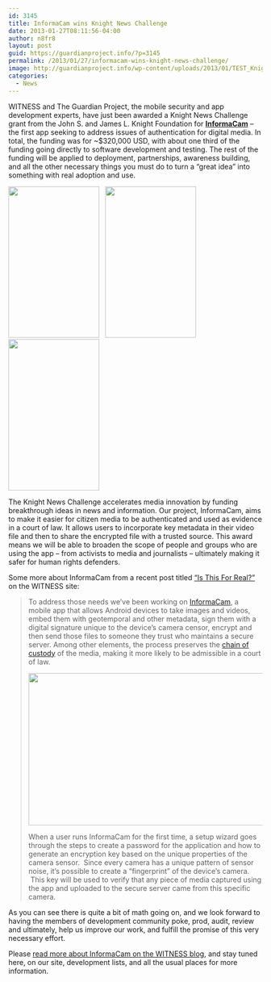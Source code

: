 ```yaml
---
id: 3145
title: InformaCam wins Knight News Challenge
date: 2013-01-27T08:11:56-04:00
author: n8fr8
layout: post
guid: https://guardianproject.info/?p=3145
permalink: /2013/01/27/informacam-wins-knight-news-challenge/
image: http://guardianproject.info/wp-content/uploads/2013/01/TEST_Knight_NOT_FINAL.jpg
categories:
  - News
---
```

WITNESS and The Guardian Project, the mobile security and app development experts, have just been awarded a Knight News Challenge grant from the John S. and James L. Knight Foundation for [**InformaCam**](http://salsa.democracyinaction.org/dia/track.jsp?v=2&c=ysa75Vej32Gfc9Nv2xH%2BrBgxT3asKcEO) – the first app seeking to address issues of authentication for digital media. In total, the funding was for ~$320,000 USD, with about one third of the funding going directly to software development and testing. The rest of the funding will be applied to deployment, partnerships, awareness building, and all the other necessary things you must do to turn a “great idea” into something with real adoption and use.

<img class="alignnone" alt="" src="http://blog.witness.org/wp-content/uploads/2013/01/SC20130104-165859-180x300.png" width="180" height="300" />   <img class="alignnone" alt="" src="http://blog.witness.org/wp-content/uploads/2013/01/SC20130104-170011-180x300.png" width="180" height="300" />  <img class="alignnone" alt="" src="http://blog.witness.org/wp-content/uploads/2013/01/SC20130104-170208-180x300.png" width="180" height="300" />

The Knight News Challenge accelerates media innovation by funding breakthrough ideas in news and information. Our project, InformaCam, aims to make it easier for citizen media to be authenticated and used as evidence in a court of law. It allows users to incorporate key metadata in their video file and then to share the encrypted file with a trusted source. This award means we will be able to broaden the scope of people and groups who are using the app – from activists to media and journalists – ultimately making it safer for human rights defenders.

Some more about InformaCam from a recent post titled [“Is This For Real?”](http://blog.witness.org/2013/01/how-informacam-improves-verification-of-mobile-media-files/) on the WITNESS site:

> To address those needs we’ve been working on [InformaCam](https://guardianproject.info/apps/informacam/), a mobile app that allows Android devices to take images and videos, embed them with geotemporal and other metadata, sign them with a digital signature unique to the device’s camera censor, encrypt and then send those files to someone they trust who maintains a secure server. Among other elements, the process preserves the [chain of custody](http://en.wikipedia.org/wiki/Chain_of_custody) of the media, making it more likely to be admissible in a court of law.
> 
><img class="alignnone" alt="" src="http://blog.witness.org/wp-content/uploads/2013/01/InformaCam3-1024x504.png" width="614" height="302" /> 
> 
> When a user runs InformaCam for the first time, a setup wizard goes through the steps to create a password for the application and how to generate an encryption key based on the unique properties of the camera sensor.  Since every camera has a unique pattern of sensor noise, it’s possible to create a “fingerprint” of the device’s camera.  This key will be used to verify that any piece of media captured using the app and uploaded to the secure server came from this specific camera.

As you can see there is quite a bit of math going on, and we look forward to having the members of development community poke, prod, audit, review and ultimately, help us improve our work, and fulfill the promise of this very necessary effort.

Please [read more about InformaCam on the WITNESS blog](http://salsa.democracyinaction.org/dia/track.jsp?v=2&c=aM8MVrS9FjrRkk6o0JzdkRgxT3asKcEO), and stay tuned here, on our site, development lists, and all the usual places for more information.